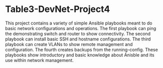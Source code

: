 # Table3-DevNet-Project4

This project contains a variety of simple Ansible playbooks meant to do basic network configurations and operations. The first playbook can ping the demonstrating switch and router to show connectivity. 
The second playbook can install basic SSH and hostname configurations. The third playbook can create VLANs to show remote management and configuration. The fourth creates backups from the running-config.
These playbooks show introductory and basic knowledge about Anisble and its use within network management. 
